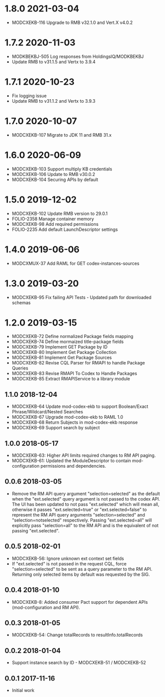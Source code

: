 # 1.8.0 2021-03-04
 * MODCXEKB-116 Upgrade to RMB v32.1.0 and Vert.X v4.0.2

# 1.7.2 2020-11-03
 * MODKBEKBJ-505 Log responses from HoldingsIQ/MODKBEKBJ
 * Update RMB to v31.1.5 and Vertx to 3.9.4

# 1.7.1 2020-10-23
 * Fix logging issue
 * Update RMB to v31.1.2 and Vertx to 3.9.3

# 1.7.0 2020-10-07
 * MODCXEKB-107 Migrate to JDK 11 and RMB 31.x

# 1.6.0 2020-06-09
 * MODCXEKB-103 Support multiply KB credentials
 * MODCXEKB-106 Update to RMB v30.0.2
 * MODCXEKB-104 Securing APIs by default

# 1.5.0 2019-12-02
 * MODCXEKB-102 Update RMB version to 29.0.1
 * FOLIO-2358 Manage container memory
 * MODCXEKB-98 Add required permissions
 * FOLIO-2235 Add default LaunchDescriptor settings

# 1.4.0 2019-06-06
 * MODCXMUX-37 Add RAML for GET codex-instances-sources

# 1.3.0 2019-03-20
 * MODCXEKB-95 Fix failing API Tests - Updated path for downloaded schemas

# 1.2.0 2019-03-15
 * MODCXEKB-72 Define normalized Package fields mapping
 * MODCXEKB-74 Define mormaized title-package fields
 * MODCXEKB-79 Implement GET Package by ID
 * MODCXEKB-80 Implement Get Package Collection
 * MODCXEKB-81 Implement Get Package Sources
 * MODCXEKB-82 Revise CQL Parser for RMAPI to handle Package Queries
 * MODCXEKB-83 Revise RMAPI To Codex to Handle Packages
 * MODCXEKB-85 Extract RMAPIService to a library module

## 1.1.0 2018-12-04
 * MODCXEKB-64 Update mod-codex-ekb to support Boolean/Exact Phrase/Wildcard/Nested Searches
 * MODCXEKB-67 Upgrade mod-codex-ekb to RAML 1.0
 * MODCXEKB-68 Return Subjects in mod-codex-ekb response
 * MODCXEKB-69 Support search by subject

## 1.0.0 2018-05-17
 * MODCXEKB-63: Higher API limits required changes to RM API paging.
 * MODCXEKB-61: Updated the ModuleDescriptor to contain mod-configuration
   permissions and dependencies.

## 0.0.6 2018-03-05
 * Remove the RM API query argument "selection=selected" as the default when
   the "ext.selected" query argument is not passed to the codex API. The UI has
   been updated to not pass "ext.selected" which will mean all, otherwise it
   passes "ext.selected=true" or "ext.selected=false" to represent the RM API
   query arguments "selection=selected" and "selection=notselected"
   respectively. Passing "ext.selected=all" will explicitly pass "selection=all"
   to the RM API and is the equivalent of not passing "ext.selected".

## 0.0.5 2018-02-01
 * MODCXEKB-56: Ignore unknown ext context set fields
 * If "ext.selected" is not passed in the request CQL, force
   "selection=selected" to be sent as a query parameter to the RM API.
   Returning only selected items by default was requested by the SIG.

## 0.0.4 2018-01-10
 * MODCXEKB-8: Added consumer Pact support for dependent APIs (mod-configuration and RM API).

## 0.0.3 2018-01-05
 * MODCXEKB-54: Change totalRecords to resultInfo.totalRecords

## 0.0.2 2018-01-04
 * Support instance search by ID - MODCXEKB-51 / MODCXEKB-52

## 0.0.1 2017-11-16
 * Initial work
